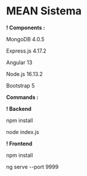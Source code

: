 # MEAN Sistema

**! Components :**

MongoDB 4.0.5

Express.js 4.17.2

Angular 13

Node.js 16.13.2

Bootstrap 5

**Commands :**

**! Backend**

npm install

node index.js

**! Frontend**

npm install

ng serve --port 9999
